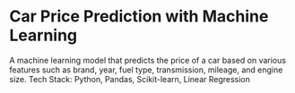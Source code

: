 <h1> Car Price Prediction with Machine Learning</h1>

A machine learning model that predicts the price of a car based on various features such as brand, year, fuel type, transmission, mileage, and engine size.
Tech Stack: Python, Pandas, Scikit-learn, Linear Regression
